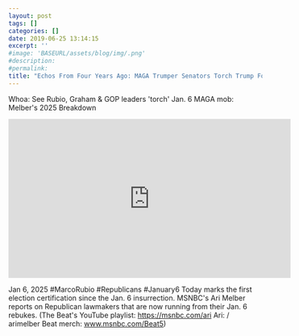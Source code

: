 ```yaml
---
layout: post
tags: []
categories: []
date: 2019-06-25 13:14:15
excerpt: ''
#image: 'BASEURL/assets/blog/img/.png'
#description:
#permalink:
title: "Echos From Four Years Ago: MAGA Trumper Senators Torch Trump For Inciting January 6, 2021 Insurrection"
---
```



Whoa: See Rubio, Graham & GOP leaders 'torch' Jan. 6 MAGA mob: Melber's 2025 Breakdown

<iframe width="560" height="315" src="https://www.youtube.com/embed/zZAW7sHsZms?si=XXnXm-q2rhLI0dKH" title="YouTube video player" frameborder="0" allow="accelerometer; autoplay; clipboard-write; encrypted-media; gyroscope; picture-in-picture; web-share" referrerpolicy="strict-origin-when-cross-origin" allowfullscreen></iframe>

Jan 6, 2025  #MarcoRubio #Republicans #January6
Today marks the first election certification since the Jan. 6 insurrection. MSNBC's Ari Melber reports on Republican lawmakers that are now running from their Jan. 6 rebukes. (The Beat's YouTube playlist: https://msnbc.com/ari Ari: / arimelber Beat merch: www.msnbc.com/Beat5)

